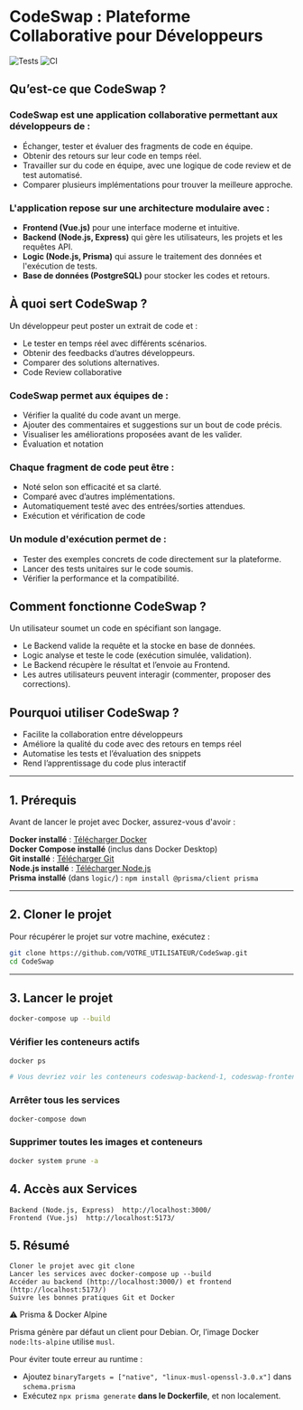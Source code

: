 # CodeSwap : Plateforme Collaborative pour Développeurs

![Tests](https://github.com/MarysaR/CodeSwap/actions/workflows/tests.yml/badge.svg)
![CI](https://github.com/MarysaR/CodeSwap/actions/workflows/ci.yml/badge.svg)

## Qu’est-ce que CodeSwap ?

### CodeSwap est une application collaborative permettant aux développeurs de :

- Échanger, tester et évaluer des fragments de code en équipe.
- Obtenir des retours sur leur code en temps réel.
- Travailler sur du code en équipe, avec une logique de code review et de test automatisé.
- Comparer plusieurs implémentations pour trouver la meilleure approche.

### L'application repose sur une architecture modulaire avec :

- **Frontend (Vue.js)** pour une interface moderne et intuitive.
- **Backend (Node.js, Express)** qui gère les utilisateurs, les projets et les requêtes API.
- **Logic (Node.js, Prisma)** qui assure le traitement des données et l'exécution de tests.
- **Base de données (PostgreSQL)** pour stocker les codes et retours.

## À quoi sert CodeSwap ?

Un développeur peut poster un extrait de code et :

- Le tester en temps réel avec différents scénarios.
- Obtenir des feedbacks d’autres développeurs.
- Comparer des solutions alternatives.
- Code Review collaborative

### CodeSwap permet aux équipes de :

- Vérifier la qualité du code avant un merge.
- Ajouter des commentaires et suggestions sur un bout de code précis.
- Visualiser les améliorations proposées avant de les valider.
- Évaluation et notation

### Chaque fragment de code peut être :

- Noté selon son efficacité et sa clarté.
- Comparé avec d’autres implémentations.
- Automatiquement testé avec des entrées/sorties attendues.
- Exécution et vérification de code

### Un module d'exécution permet de :

- Tester des exemples concrets de code directement sur la plateforme.
- Lancer des tests unitaires sur le code soumis.
- Vérifier la performance et la compatibilité.

## Comment fonctionne CodeSwap ?

Un utilisateur soumet un code en spécifiant son langage.

- Le Backend valide la requête et la stocke en base de données.
- Logic analyse et teste le code (exécution simulée, validation).
- Le Backend récupère le résultat et l’envoie au Frontend.
- Les autres utilisateurs peuvent interagir (commenter, proposer des corrections).

## Pourquoi utiliser CodeSwap ?

- Facilite la collaboration entre développeurs
- Améliore la qualité du code avec des retours en temps réel
- Automatise les tests et l’évaluation des snippets
- Rend l’apprentissage du code plus interactif

---

## 1. Prérequis

Avant de lancer le projet avec Docker, assurez-vous d'avoir :

**Docker installé** : [Télécharger Docker](https://www.docker.com/get-started)  
**Docker Compose installé** (inclus dans Docker Desktop)  
**Git installé** : [Télécharger Git](https://git-scm.com/)  
**Node.js installé** : [Télécharger Node.js](https://nodejs.org/)  
**Prisma installé** (dans `logic/`) : `npm install @prisma/client prisma`

---

## 2. Cloner le projet

Pour récupérer le projet sur votre machine, exécutez :

```bash
git clone https://github.com/VOTRE_UTILISATEUR/CodeSwap.git
cd CodeSwap

```

---

## 3. Lancer le projet

```bash
docker-compose up --build
```

### Vérifier les conteneurs actifs

```bash
docker ps

# Vous devriez voir les conteneurs codeswap-backend-1, codeswap-frontend-1 et codeswap-logic-1 actifs.
```

### Arrêter tous les services

```bash
docker-compose down
```

### Supprimer toutes les images et conteneurs

```bash
docker system prune -a
```

## 4. Accès aux Services

    Backend (Node.js, Express)  http://localhost:3000/
    Frontend (Vue.js)  http://localhost:5173/

## 5. Résumé

    Cloner le projet avec git clone
    Lancer les services avec docker-compose up --build
    Accéder au backend (http://localhost:3000/) et frontend (http://localhost:5173/)
    Suivre les bonnes pratiques Git et Docker

⚠️ Prisma & Docker Alpine

Prisma génère par défaut un client pour Debian. Or, l’image Docker `node:lts-alpine` utilise `musl`.

Pour éviter toute erreur au runtime :

- Ajoutez `binaryTargets = ["native", "linux-musl-openssl-3.0.x"]` dans `schema.prisma`
- Exécutez `npx prisma generate` **dans le Dockerfile**, et non localement.
